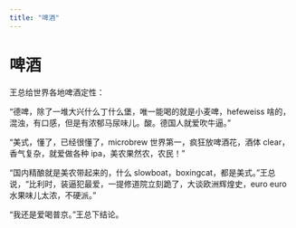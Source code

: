 ```yaml
---
title: "啤酒"
---
```

# 啤酒

王总给世界各地啤酒定性：

“德啤，除了一堆大兴什么丁什么堡，唯一能喝的就是小麦啤，hefeweiss 啥的，混浊，有口感，但是有浓郁马尿味儿。酸。德国人就爱吹牛逼。”

“美式，懂了，已经很懂了，microbrew 世界第一，疯狂放啤酒花，酒体 clear，香气复杂，就爱做各种 ipa，美农果然农，农民！”

“国内精酿就是美农带起来的，什么 slowboat，boxingcat，都是美式。”王总说，“比利时，装逼犯最爱，一提修道院立刻跪了，大谈欧洲辉煌史，euro euro 水果味儿太浓，不硬派。”

“我还是爱喝普京。”王总下结论。

